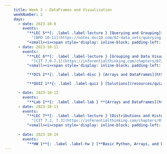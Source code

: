 ```yaml
---
    title: Week 2 – DataFrames and Visualization
    weekNumber: 2
    days:
      - date: 2023-10-9
        events: 
          "**LEC 5**{: .label .label-lecture } [Querying and Grouping](http://datahub.ucsd.edu/user-redirect/git-sync?repo=https://github.com/dsc-courses/dsc10-2023-fa&subPath=lectures/lec05/lec05.ipynb) [✏️](resources/lectures/lec05/lec05.html)":
            "[BPD 10-11](https://notes.dsc10.com/02-data_sets/querying.html)"
          "<small><i><span style='display: inline-block; padding-left: 80px'><b>Keywords:</b> .set_index, Booleans, querying, .shape, &, |,  .take, .groupby,  aggregation methods, .drop</span></i></small>":
      - date: 2023-10-11
        events:
          "**LEC 6**{: .label .label-lecture } [Grouping and Data Visualization](http://datahub.ucsd.edu/user-redirect/git-sync?repo=https://github.com/dsc-courses/dsc10-2023-fa&subPath=lectures/lec06/lec06.ipynb) [✏️](resources/lectures/lec06/lec06.html)":
            "[CIT 7.0-7.1](https://inferentialthinking.com/chapters/07/Visualization.html)"
          "<small><i><span style='display: inline-block; padding-left: 80px'><b>Keywords:</b> .groupby, numerical vs. categorical, scatter plot, line plot, bar chart</span></i></small>":

          "**DIS 2**{: .label .label-disc } [Arrays and DataFrames](https://practice.dsc10.com/disc02/index.html)":    

          "**QUIZ 1**{: .label .label-quiz } [Solutions](resources/quizzes/quiz1.pdf)":

      - date: 2023-10-12
        events:
          "**Lab 1**{: .label .label-lab } **[Arrays and DataFrames](http://datahub.ucsd.edu/user-redirect/git-sync?repo=https://github.com/dsc-courses/dsc10-2023-fa&subPath=labs/lab01/lab01.ipynb)**": 
      - date: 2023-10-13
        events:
          "**LEC 7**{: .label .label-lecture } [Distributions and Histograms](http://datahub.ucsd.edu/user-redirect/git-sync?repo=https://github.com/dsc-courses/dsc10-2023-fa&subPath=lectures/lec07/lec07.ipynb) [✏️](resources/lectures/lec07/lec07.html)":
            "[CIT 7.2, 7.3](https://inferentialthinking.com/chapters/07/2/Visualizing_Numerical_Distributions.html)"
          "<small><i><span style='display: inline-block; padding-left: 80px'><b>Keywords:</b> distributions, density histograms, binning, total area, overlaid plots</span></i></small>":
            
      - date: 2023-10-14
        events:
          "**HW 1**{: .label .label-hw } [**Basic Python, Arrays, and DataFrames**](http://datahub.ucsd.edu/user-redirect/git-sync?repo=https://github.com/dsc-courses/dsc10-2023-fa&subPath=homeworks/hw01/hw01.ipynb)":
---
```

